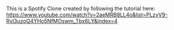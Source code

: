 This is a Spotify Clone created by following the tutorial here: https://www.youtube.com/watch?v=2aeMRB8LL4o&list=PLzyV9-Ryl3uzoQ4YHo5NfMOswm_Tbx6LY&index=4